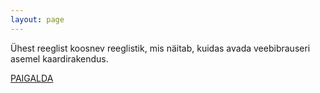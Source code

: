 ```yaml
---
layout: page
---
```


Ühest reeglist koosnev reeglistik, mis näitab, kuidas avada veebibrauseri asemel kaardirakendus.

[PAIGALDA](k6://VXR0ZXJhbmNlCUNvbW1hbmQJQXJnMQ0KKC4qKQlhY3Rpdml0eQl7ImFjdGlvbiI6ICJhbmRyb2lkLmludGVudC5hY3Rpb24uVklFVyIsICJkYXRhIjogImdlbzowLDA_cT0kMSwgRXN0b25pYSJ9)

